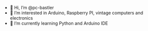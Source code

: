 - 👋 Hi, I’m @pc-bastler
- 👀 I’m interested in Arduino, Raspberry PI, vintage computers and electronics
- 🌱 I’m currently learning Python and Arduino IDE



<!---
pc-bastler/pc-bastler is a ✨ special ✨ repository because its `README.md` (this file) appears on your GitHub profile.
You can click the Preview link to take a look at your changes.
--->
